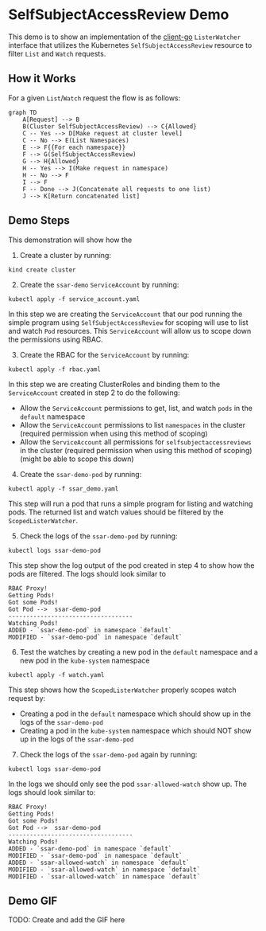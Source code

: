 # SelfSubjectAccessReview Demo
This demo is to show an implementation of the [client-go](https://github.com/kubernetes/client-go) `ListerWatcher` interface
that utilizes the Kubernetes `SelfSubjectAccessReview` resource to filter `List` and `Watch` requests.

## How it Works
For a given `List`/`Watch` request the flow is as follows:
```mermaid
graph TD
    A[Request] --> B
    B(Cluster SelfSubjectAccessReview) --> C{Allowed}
    C -- Yes --> D[Make request at cluster level]
    C -- No --> E(List Namespaces)
    E --> F{{For each namespace}}
    F --> G(SelfSubjectAccessReview)
    G --> H{Allowed}
    H -- Yes --> I(Make request in namespace)
    H -- No --> F
    I --> F
    F -- Done --> J(Concatenate all requests to one list)
    J --> K[Return concatenated list]
```

## Demo Steps
This demonstration will show how the 
1. Create a cluster by running:
```
kind create cluster
```

2. Create the `ssar-demo` `ServiceAccount` by running:
```
kubectl apply -f service_account.yaml
```

In this step we are creating the `ServiceAccount` that our pod running the simple program using `SelfSubjectAccessReview` for scoping will use
to list and watch `Pod` resources. This `ServiceAccount` will allow us to scope down the permissions using RBAC.

3. Create the RBAC for the `ServiceAccount` by running:
```
kubectl apply -f rbac.yaml
```

In this step we are creating ClusterRoles and binding them to the `ServiceAccount` created in step 2 to do the following:
- Allow the `ServiceAccount` permissions to get, list, and watch `pods` in the `default` namespace
- Allow the `ServiceAccount` permissions to list `namespaces` in the cluster (required permission when using this method of scoping)
- Allow the `ServiceAccount` all permissions for `selfsubjectaccessreviews` in the cluster (required permission when using this method of scoping) (might be able to scope this down)

4. Create the `ssar-demo-pod` by running:
```
kubectl apply -f ssar_demo.yaml
```

This step will run a pod that runs a simple program for listing and watching pods. The returned list and watch values should be filtered by the `ScopedListerWatcher`.

5. Check the logs of the `ssar-demo-pod` by running:
```
kubectl logs ssar-demo-pod
```

This step show the log output of the pod created in step 4 to show how the pods are filtered. The logs should look similar to
```
RBAC Proxy!
Getting Pods!
Got some Pods!
Got Pod -->  ssar-demo-pod
-----------------------------------
Watching Pods!
ADDED - `ssar-demo-pod` in namespace `default`
MODIFIED - `ssar-demo-pod` in namespace `default`
```

6. Test the watches by creating a new pod in the `default` namespace and a new pod in the `kube-system` namespace
```
kubectl apply -f watch.yaml
```

This step shows how the `ScopedListerWatcher` properly scopes watch request by:
- Creating a pod in the `default` namespace which should show up in the logs of the `ssar-demo-pod`
- Creating a pod in the `kube-system` namespace which should NOT show up in the logs of the `ssar-demo-pod`

7. Check the logs of the `ssar-demo-pod` again by running:
```
kubectl logs ssar-demo-pod
```

In the logs we should only see the pod `ssar-allowed-watch` show up. The logs should look similar to:
```
RBAC Proxy!
Getting Pods!
Got some Pods!
Got Pod -->  ssar-demo-pod
-----------------------------------
Watching Pods!
ADDED - `ssar-demo-pod` in namespace `default`
MODIFIED - `ssar-demo-pod` in namespace `default`
ADDED - `ssar-allowed-watch` in namespace `default`
MODIFIED - `ssar-allowed-watch` in namespace `default`
MODIFIED - `ssar-allowed-watch` in namespace `default`
```

## Demo GIF
TODO: Create and add the GIF here